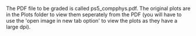 The PDF file to be graded is called ps5_compphys.pdf. The original plots are in the Plots folder to view them seperately from the PDF (you will have to use the 'open image in new tab option' to view the plots as they have a large dpi).
